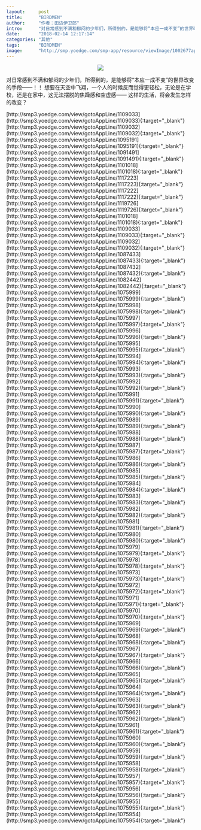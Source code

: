 ```yaml
---
layout:     post
title:      "BIRDMEN"
author:     "作者：田边伊卫郎"
intro:      "对日常感到不满和郁闷的少年们，所得到的，是能够将“本应一成不变”的世界改变的手段——！！ 想要在天空中飞翔，一个人的时候反而觉得更轻松，无论是在学校，还是在家中，这无法摆脱的焦躁感和空虚感—— 这样的生活，将会发生怎样的改变？"
date:       "2018-02-14 12:17:14"
categories: "其他"
tags:       "BIRDMEN"
image:      "http://smp.yoedge.com/smp-app/resource/viewImage/1002677appline.png"
---
```

<div style="text-align: center">
<p><img src="http://smp.yoedge.com/smp-app/resource/viewImage/1002677appline.png"/></p>
</div>
<p class="post-meta">
<span>对日常感到不满和郁闷的少年们，所得到的，是能够将“本应一成不变”的世界改变的手段——！！ 想要在天空中飞翔，一个人的时候反而觉得更轻松，无论是在学校，还是在家中，这无法摆脱的焦躁感和空虚感—— 这样的生活，将会发生怎样的改变？</span>
</p>
[http://smp3.yoedge.com/view/gotoAppLine/1109033](http://smp3.yoedge.com/view/gotoAppLine/1109033){:target="_blank"}
[http://smp3.yoedge.com/view/gotoAppLine/1109032](http://smp3.yoedge.com/view/gotoAppLine/1109032){:target="_blank"}
[http://smp3.yoedge.com/view/gotoAppLine/1095191](http://smp3.yoedge.com/view/gotoAppLine/1095191){:target="_blank"}
[http://smp3.yoedge.com/view/gotoAppLine/1091491](http://smp3.yoedge.com/view/gotoAppLine/1091491){:target="_blank"}
[http://smp3.yoedge.com/view/gotoAppLine/1101018](http://smp3.yoedge.com/view/gotoAppLine/1101018){:target="_blank"}
[http://smp3.yoedge.com/view/gotoAppLine/1117223](http://smp3.yoedge.com/view/gotoAppLine/1117223){:target="_blank"}
[http://smp3.yoedge.com/view/gotoAppLine/1117222](http://smp3.yoedge.com/view/gotoAppLine/1117222){:target="_blank"}
[http://smp3.yoedge.com/view/gotoAppLine/1119726](http://smp3.yoedge.com/view/gotoAppLine/1119726){:target="_blank"}
[http://smp3.yoedge.com/view/gotoAppLine/1101018](http://smp3.yoedge.com/view/gotoAppLine/1101018){:target="_blank"}
[http://smp3.yoedge.com/view/gotoAppLine/1109033](http://smp3.yoedge.com/view/gotoAppLine/1109033){:target="_blank"}
[http://smp3.yoedge.com/view/gotoAppLine/1109032](http://smp3.yoedge.com/view/gotoAppLine/1109032){:target="_blank"}
[http://smp3.yoedge.com/view/gotoAppLine/1087433](http://smp3.yoedge.com/view/gotoAppLine/1087433){:target="_blank"}
[http://smp3.yoedge.com/view/gotoAppLine/1087432](http://smp3.yoedge.com/view/gotoAppLine/1087432){:target="_blank"}
[http://smp3.yoedge.com/view/gotoAppLine/1082442](http://smp3.yoedge.com/view/gotoAppLine/1082442){:target="_blank"}
[http://smp3.yoedge.com/view/gotoAppLine/1075999](http://smp3.yoedge.com/view/gotoAppLine/1075999){:target="_blank"}
[http://smp3.yoedge.com/view/gotoAppLine/1075998](http://smp3.yoedge.com/view/gotoAppLine/1075998){:target="_blank"}
[http://smp3.yoedge.com/view/gotoAppLine/1075997](http://smp3.yoedge.com/view/gotoAppLine/1075997){:target="_blank"}
[http://smp3.yoedge.com/view/gotoAppLine/1075996](http://smp3.yoedge.com/view/gotoAppLine/1075996){:target="_blank"}
[http://smp3.yoedge.com/view/gotoAppLine/1075995](http://smp3.yoedge.com/view/gotoAppLine/1075995){:target="_blank"}
[http://smp3.yoedge.com/view/gotoAppLine/1075994](http://smp3.yoedge.com/view/gotoAppLine/1075994){:target="_blank"}
[http://smp3.yoedge.com/view/gotoAppLine/1075993](http://smp3.yoedge.com/view/gotoAppLine/1075993){:target="_blank"}
[http://smp3.yoedge.com/view/gotoAppLine/1075992](http://smp3.yoedge.com/view/gotoAppLine/1075992){:target="_blank"}
[http://smp3.yoedge.com/view/gotoAppLine/1075991](http://smp3.yoedge.com/view/gotoAppLine/1075991){:target="_blank"}
[http://smp3.yoedge.com/view/gotoAppLine/1075990](http://smp3.yoedge.com/view/gotoAppLine/1075990){:target="_blank"}
[http://smp3.yoedge.com/view/gotoAppLine/1075989](http://smp3.yoedge.com/view/gotoAppLine/1075989){:target="_blank"}
[http://smp3.yoedge.com/view/gotoAppLine/1075988](http://smp3.yoedge.com/view/gotoAppLine/1075988){:target="_blank"}
[http://smp3.yoedge.com/view/gotoAppLine/1075987](http://smp3.yoedge.com/view/gotoAppLine/1075987){:target="_blank"}
[http://smp3.yoedge.com/view/gotoAppLine/1075986](http://smp3.yoedge.com/view/gotoAppLine/1075986){:target="_blank"}
[http://smp3.yoedge.com/view/gotoAppLine/1075985](http://smp3.yoedge.com/view/gotoAppLine/1075985){:target="_blank"}
[http://smp3.yoedge.com/view/gotoAppLine/1075984](http://smp3.yoedge.com/view/gotoAppLine/1075984){:target="_blank"}
[http://smp3.yoedge.com/view/gotoAppLine/1075983](http://smp3.yoedge.com/view/gotoAppLine/1075983){:target="_blank"}
[http://smp3.yoedge.com/view/gotoAppLine/1075982](http://smp3.yoedge.com/view/gotoAppLine/1075982){:target="_blank"}
[http://smp3.yoedge.com/view/gotoAppLine/1075981](http://smp3.yoedge.com/view/gotoAppLine/1075981){:target="_blank"}
[http://smp3.yoedge.com/view/gotoAppLine/1075980](http://smp3.yoedge.com/view/gotoAppLine/1075980){:target="_blank"}
[http://smp3.yoedge.com/view/gotoAppLine/1075979](http://smp3.yoedge.com/view/gotoAppLine/1075979){:target="_blank"}
[http://smp3.yoedge.com/view/gotoAppLine/1075978](http://smp3.yoedge.com/view/gotoAppLine/1075978){:target="_blank"}
[http://smp3.yoedge.com/view/gotoAppLine/1075973](http://smp3.yoedge.com/view/gotoAppLine/1075973){:target="_blank"}
[http://smp3.yoedge.com/view/gotoAppLine/1075972](http://smp3.yoedge.com/view/gotoAppLine/1075972){:target="_blank"}
[http://smp3.yoedge.com/view/gotoAppLine/1075971](http://smp3.yoedge.com/view/gotoAppLine/1075971){:target="_blank"}
[http://smp3.yoedge.com/view/gotoAppLine/1075970](http://smp3.yoedge.com/view/gotoAppLine/1075970){:target="_blank"}
[http://smp3.yoedge.com/view/gotoAppLine/1075969](http://smp3.yoedge.com/view/gotoAppLine/1075969){:target="_blank"}
[http://smp3.yoedge.com/view/gotoAppLine/1075968](http://smp3.yoedge.com/view/gotoAppLine/1075968){:target="_blank"}
[http://smp3.yoedge.com/view/gotoAppLine/1075967](http://smp3.yoedge.com/view/gotoAppLine/1075967){:target="_blank"}
[http://smp3.yoedge.com/view/gotoAppLine/1075966](http://smp3.yoedge.com/view/gotoAppLine/1075966){:target="_blank"}
[http://smp3.yoedge.com/view/gotoAppLine/1075965](http://smp3.yoedge.com/view/gotoAppLine/1075965){:target="_blank"}
[http://smp3.yoedge.com/view/gotoAppLine/1075964](http://smp3.yoedge.com/view/gotoAppLine/1075964){:target="_blank"}
[http://smp3.yoedge.com/view/gotoAppLine/1075963](http://smp3.yoedge.com/view/gotoAppLine/1075963){:target="_blank"}
[http://smp3.yoedge.com/view/gotoAppLine/1075962](http://smp3.yoedge.com/view/gotoAppLine/1075962){:target="_blank"}
[http://smp3.yoedge.com/view/gotoAppLine/1075961](http://smp3.yoedge.com/view/gotoAppLine/1075961){:target="_blank"}
[http://smp3.yoedge.com/view/gotoAppLine/1075960](http://smp3.yoedge.com/view/gotoAppLine/1075960){:target="_blank"}
[http://smp3.yoedge.com/view/gotoAppLine/1075959](http://smp3.yoedge.com/view/gotoAppLine/1075959){:target="_blank"}
[http://smp3.yoedge.com/view/gotoAppLine/1075958](http://smp3.yoedge.com/view/gotoAppLine/1075958){:target="_blank"}
[http://smp3.yoedge.com/view/gotoAppLine/1075957](http://smp3.yoedge.com/view/gotoAppLine/1075957){:target="_blank"}
[http://smp3.yoedge.com/view/gotoAppLine/1075956](http://smp3.yoedge.com/view/gotoAppLine/1075956){:target="_blank"}
[http://smp3.yoedge.com/view/gotoAppLine/1075955](http://smp3.yoedge.com/view/gotoAppLine/1075955){:target="_blank"}
[http://smp3.yoedge.com/view/gotoAppLine/1075954](http://smp3.yoedge.com/view/gotoAppLine/1075954){:target="_blank"}


